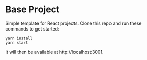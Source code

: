 # Base Project

Simple template for React projects. Clone this repo and run these commands to get started:

```
yarn install
yarn start
```

It will then be available at http://localhost:3001.